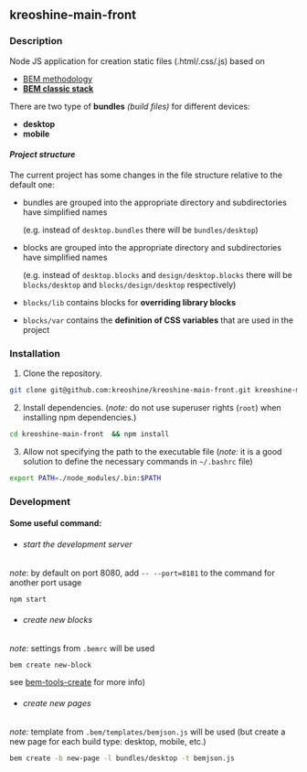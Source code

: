## kreoshine-main-front

### Description
Node JS application for creation static files (.html/.css/.js) based on
- [BEM methodology](https://en.bem.info/methodology/)
- [**BEM classic stack**](https://en.bem.info/technologies/classic/)

There are two type of **bundles** _(build files)_ for different devices:
- **desktop**
- **mobile**

#### _Project structure_
The current project has some changes in the file structure relative to the default one:
- bundles are grouped into the appropriate directory and subdirectories have simplified names

  (e.g. instead of `desktop.bundles`
  there will be `bundles/desktop`)

- blocks are grouped into the appropriate directory and subdirectories have simplified names

  (e.g. instead of `desktop.blocks` and `design/desktop.blocks`
  there will be `blocks/desktop` and `blocks/design/desktop` respectively)

- `blocks/lib` contains blocks for **overriding library blocks**
- `blocks/var` contains the **definition of CSS variables** that are used in the project

### Installation

1. Clone the repository.
```bash
git clone git@github.com:kreoshine/kreoshine-main-front.git kreoshine-main-front
```
2. Install dependencies.
(_note:_ do not use superuser rights (`root`) when installing npm dependencies.)
```bash
cd kreoshine-main-front  && npm install
```

3. Allow not specifying the path to the executable file
(_note:_ it is a good solution to define the necessary commands in `~/.bashrc` file)
```bash
export PATH=./node_modules/.bin:$PATH
```

### Development

#### Some useful command:

- ###### start the development server
_note_: by default on port 8080, add `-- --port=8181` to the command for another port usage
```bash
npm start
```


- ###### create new blocks
_note:_ settings from `.bemrc` will be used
```bash
bem create new-block
```
see [bem-tools-create](https://github.com/bem-tools/bem-tools-create/blob/master/README.md) for more info)

- ###### create new pages
_note:_ template from `.bem/templates/bemjson.js` will be used (but create a new page for each build type: desktop, mobile, etc.)
```bash
bem create -b new-page -l bundles/desktop -t bemjson.js
```
